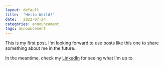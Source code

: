 ```yaml
---
layout: default
title:  "Hello World!"
date:   2022-07-24
categories: announcement
tags: announcement
---
```

This is my first post. I'm looking forward to use posts like this one to share something about me in the future.

In the meantime, check my [LinkedIn](https://www.linkedin.com/in/janspoerer/) for seeing what I'm up to.